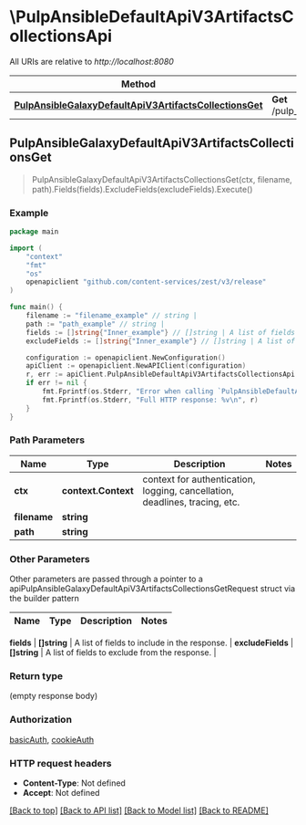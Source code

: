 # \PulpAnsibleDefaultApiV3ArtifactsCollectionsApi

All URIs are relative to *http://localhost:8080*

Method | HTTP request | Description
------------- | ------------- | -------------
[**PulpAnsibleGalaxyDefaultApiV3ArtifactsCollectionsGet**](PulpAnsibleDefaultApiV3ArtifactsCollectionsApi.md#PulpAnsibleGalaxyDefaultApiV3ArtifactsCollectionsGet) | **Get** /pulp_ansible/galaxy/default/api/v3/artifacts/collections/{path}/{filename} | 



## PulpAnsibleGalaxyDefaultApiV3ArtifactsCollectionsGet

> PulpAnsibleGalaxyDefaultApiV3ArtifactsCollectionsGet(ctx, filename, path).Fields(fields).ExcludeFields(excludeFields).Execute()





### Example

```go
package main

import (
    "context"
    "fmt"
    "os"
    openapiclient "github.com/content-services/zest/v3/release"
)

func main() {
    filename := "filename_example" // string | 
    path := "path_example" // string | 
    fields := []string{"Inner_example"} // []string | A list of fields to include in the response. (optional)
    excludeFields := []string{"Inner_example"} // []string | A list of fields to exclude from the response. (optional)

    configuration := openapiclient.NewConfiguration()
    apiClient := openapiclient.NewAPIClient(configuration)
    r, err := apiClient.PulpAnsibleDefaultApiV3ArtifactsCollectionsApi.PulpAnsibleGalaxyDefaultApiV3ArtifactsCollectionsGet(context.Background(), filename, path).Fields(fields).ExcludeFields(excludeFields).Execute()
    if err != nil {
        fmt.Fprintf(os.Stderr, "Error when calling `PulpAnsibleDefaultApiV3ArtifactsCollectionsApi.PulpAnsibleGalaxyDefaultApiV3ArtifactsCollectionsGet``: %v\n", err)
        fmt.Fprintf(os.Stderr, "Full HTTP response: %v\n", r)
    }
}
```

### Path Parameters


Name | Type | Description  | Notes
------------- | ------------- | ------------- | -------------
**ctx** | **context.Context** | context for authentication, logging, cancellation, deadlines, tracing, etc.
**filename** | **string** |  | 
**path** | **string** |  | 

### Other Parameters

Other parameters are passed through a pointer to a apiPulpAnsibleGalaxyDefaultApiV3ArtifactsCollectionsGetRequest struct via the builder pattern


Name | Type | Description  | Notes
------------- | ------------- | ------------- | -------------


 **fields** | **[]string** | A list of fields to include in the response. | 
 **excludeFields** | **[]string** | A list of fields to exclude from the response. | 

### Return type

 (empty response body)

### Authorization

[basicAuth](../README.md#basicAuth), [cookieAuth](../README.md#cookieAuth)

### HTTP request headers

- **Content-Type**: Not defined
- **Accept**: Not defined

[[Back to top]](#) [[Back to API list]](../README.md#documentation-for-api-endpoints)
[[Back to Model list]](../README.md#documentation-for-models)
[[Back to README]](../README.md)

